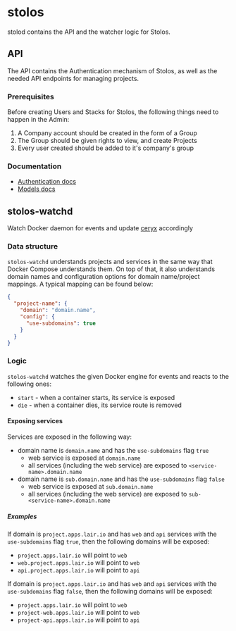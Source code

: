 # stolos

stolod contains the API and the watcher logic for Stolos.

## API

The API contains the Authentication mechanism of Stolos, as well as the needed API endpoints for managing projects.

### Prerequisites

Before creating Users and Stacks for Stolos, the following things need to happen in the Admin:

1. A Company account should be created in the form of a Group
2. The Group should be given rights to view, and create Projects
3. Every user created should be added to it's company's group

### Documentation

* [Authentication docs](docs/authentication.md)
* [Models docs](docs/models.md)

## stolos-watchd
Watch Docker daemon for events and update [ceryx](https://github.com/sourcelair/ceryx) accordingly

### Data structure

`stolos-watchd` understands projects and services in the same way that Docker Compose understands them. On top of that, it also understands domain names and configuration options for domain name/project mappings. A typical mapping can be found below:

```json
{
  "project-name": {
    "domain": "domain.name",
    "config": {
      "use-subdomains": true
    }
  }
}
```

### Logic

`stolos-watchd` watches the given Docker engine for events and reacts to the following ones:
* `start` - when a container starts, its service is exposed
* `die` - when a container dies, its service route is removed

#### Exposing services

Services are exposed in the following way:
* domain name is `domain.name` and has the `use-subdomains` flag `true`
  * web service is exposed at `domain.name`
  * all services (including the web service) are exposed to `<service-name>.domain.name`
* domain name is `sub.domain.name` and has the `use-subdomains` flag `false`
  * web service is exposed at `sub.domain.name`
  * all services (including the web service) are exposed to `sub-<service-name>.domain.name`

##### Examples

If domain is `project.apps.lair.io` and has `web` and `api` services with the `use-subdomains` flag `true`, then the following domains will be exposed:
* `project.apps.lair.io` will point to `web`
* `web.project.apps.lair.io` will point to `web`
* `api.project.apps.lair.io` will point to `api`

If domain is `project.apps.lair.io` and has `web` and `api` services with the `use-subdomains` flag `false`, then the following domains will be exposed:
* `project.apps.lair.io` will point to `web`
* `project-web.apps.lair.io` will point to `web`
* `project-api.apps.lair.io` will point to `api`
